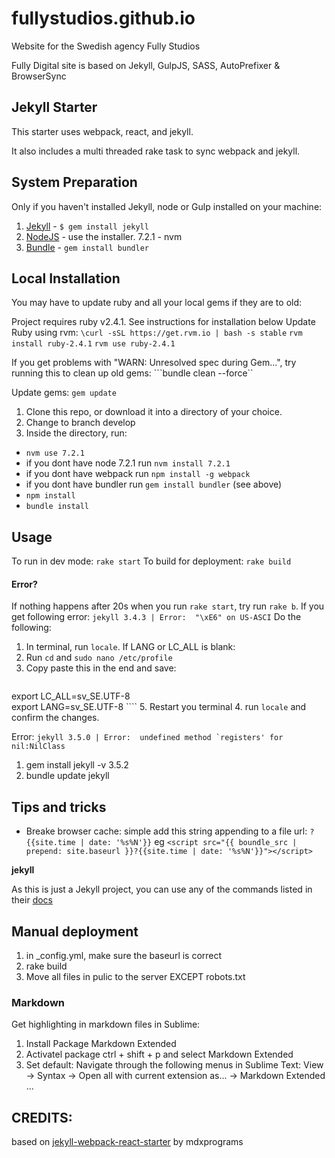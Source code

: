 fullystudios.github.io
=============================
Website for the Swedish agency Fully Studios

Fully Digital site is based on Jekyll, GulpJS, SASS, AutoPrefixer &amp; BrowserSync

## Jekyll Starter

This starter uses webpack, react, and jekyll.

It also includes a multi threaded rake task to sync webpack and jekyll.


## System Preparation
Only if you haven't installed Jekyll, node or Gulp installed on your machine:

1. [Jekyll](http://jekyllrb.com/) - `$ gem install jekyll`
2. [NodeJS](http://nodejs.org) - use the installer. 7.2.1 - nvm
4. [Bundle](http://bundler.io/) -  `gem install bundler`


## Local Installation
You may have to update ruby and all your local gems if they are to old:

Project requires ruby v2.4.1. See instructions for installation below
Update Ruby using rvm:
```\curl -sSL https://get.rvm.io | bash -s stable```
```rvm install ruby-2.4.1```
```rvm use ruby-2.4.1```

If you get problems with "WARN: Unresolved spec during Gem...", try running this to clean up old gems:
```bundle clean --force``

Update gems:
```gem update```

1. Clone this repo, or download it into a directory of your choice.
2. Change to branch develop 
3. Inside the directory, run: 
- `nvm use 7.2.1`
- if you dont have node 7.2.1 run `nvm install 7.2.1`
- if you dont have webpack run `npm install -g webpack`
- if you dont have bundler run `gem install bundler` (see above)
- `npm install`
- `bundle install`


## Usage 
To run in dev mode: `rake start`
To build for deployment: `rake build`


#### Error?
If nothing happens after 20s when you run `rake start`, try run `rake b`. If you get following error:
```jekyll 3.4.3 | Error:  "\xE6" on US-ASCI```
Do the following:

1. In terminal, run `locale`. If LANG or LC_ALL is blank:
2. Run `cd` and `sudo nano /etc/profile`
3. Copy paste this in the end and save:
    ```
export LC_ALL=sv_SE.UTF-8  
export LANG=sv_SE.UTF-8
    ````
5. Restart you terminal
4. run `locale` and confirm the changes. 

Error: ```jekyll 3.5.0 | Error:  undefined method `registers' for nil:NilClass```
1. gem install jekyll -v 3.5.2
2. bundle update jekyll


## Tips and tricks
* Breake browser cache: simple add this string appending to a file url: `?{{site.time | date: '%s%N'}}` eg `<script src="{{ boundle_src | prepend: site.baseurl }}?{{site.time | date: '%s%N'}}"></script>`


**jekyll**

As this is just a Jekyll project, you can use any of the commands listed in their [docs](http://jekyllrb.com/docs/usage/)


## Manual deployment
1. in _config.yml, make sure the baseurl is correct
2. rake build
3. Move all files in pulic to the server EXCEPT robots.txt


### Markdown
Get highlighting in markdown files in Sublime:
1. Install Package Markdown Extended
2. Activatel package ctrl + shift + p and select Markdown Extended
3. Set default: Navigate through the following menus in Sublime Text: View -> Syntax -> Open all with current extension as... -> Markdown Extended
...


## CREDITS:

based on [jekyll-webpack-react-starter](https://github.com/mdxprograms/jekyll-webpack-react) by mdxprograms